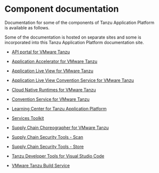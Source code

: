 # Component documentation

Documentation for some of the components of Tanzu Application Platform is
available as follows.

Some of the documentation is hosted on separate sites and some is incorporated
into this Tanzu Application Platform documentation site.

+ [API portal for VMware Tanzu](https://docs.pivotal.io/api-portal)

+ [Application Accelerator for VMware Tanzu](https://docs.vmware.com/en/Application-Accelerator-for-VMware-Tanzu/index.html)

+ [Application Live View for VMware Tanzu](https://docs.vmware.com/en/Application-Live-View-for-VMware-Tanzu/1.0/docs/GUID-index.html)

+ [Application Live View Convention Service for VMware Tanzu](https://docs.vmware.com/en/Application-Live-View-for-VMware-Tanzu/1.0/docs/GUID-convention-server.html)

+ [Cloud Native Runtimes for VMware Tanzu](https://docs.vmware.com/en/Cloud-Native-Runtimes-for-VMware-Tanzu/1.0/tanzu-cloud-native-runtimes-1-0/GUID-cnr-overview.html)

+ [Convention Service for VMware Tanzu](convention-service/about.md)

+ [Learning Center for Tanzu Application Platform](learning-center/about.md)

+ [Services Toolkit](https://docs.vmware.com/en/Services-Toolkit-for-VMware-Tanzu/0.4/services-toolkit-0-4/GUID-overview.html)

+ [Supply Chain Choreographer for VMware Tanzu](scc/about.html)

+ [Supply Chain Security Tools - Scan](scst-scan/overview.md)

+ [Supply Chain Security Tools - Store](scst-store/overview.md)

+ [Tanzu Developer Tools for Visual Studio Code](vscode-extension/about.md)

+ [VMware Tanzu Build Service](https://docs.pivotal.io/build-service)
